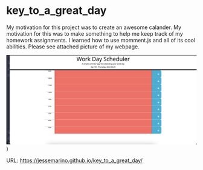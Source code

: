 # key_to_a_great_day

My motivation for this project was to create an awesome calander. My motivation for this was to make something to help me keep track of my homework assignments. I learned how to use momment.js and all of its cool abilities. Please see attached picture of my webpage.

![picture of website](./assets/images/calander.png))

URL: https://jessemarino.github.io/key_to_a_great_day/
